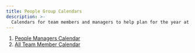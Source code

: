 ```yaml
---
title: People Group Calendars
description: >-
  Calendars for team members and managers to help plan for the year at GitLab.
---
```


1. [People Managers Calendar](/handbook/people-group/calendars/manager-calendar/)
1. [All Team Member Calendar](/handbook/people-group/calendars/team-member-calendar/)
